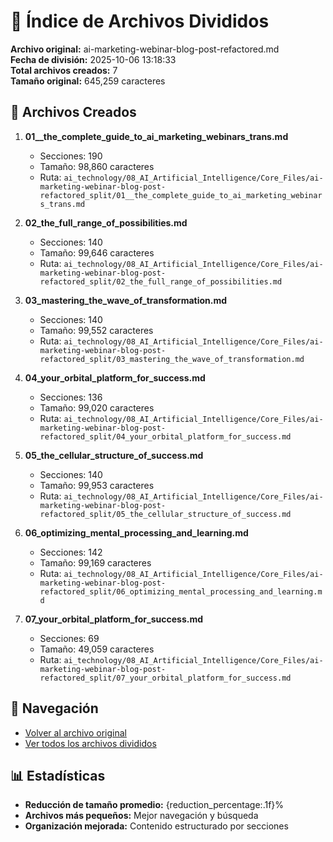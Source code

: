 # 📁 Índice de Archivos Divididos

**Archivo original:** ai-marketing-webinar-blog-post-refactored.md  
**Fecha de división:** 2025-10-06 13:18:33  
**Total archivos creados:** 7  
**Tamaño original:** 645,259 caracteres  

## 📄 Archivos Creados

1. **01__the_complete_guide_to_ai_marketing_webinars_trans.md**
   - Secciones: 190
   - Tamaño: 98,860 caracteres
   - Ruta: `ai_technology/08_AI_Artificial_Intelligence/Core_Files/ai-marketing-webinar-blog-post-refactored_split/01__the_complete_guide_to_ai_marketing_webinars_trans.md`

2. **02_the_full_range_of_possibilities.md**
   - Secciones: 140
   - Tamaño: 99,646 caracteres
   - Ruta: `ai_technology/08_AI_Artificial_Intelligence/Core_Files/ai-marketing-webinar-blog-post-refactored_split/02_the_full_range_of_possibilities.md`

3. **03_mastering_the_wave_of_transformation.md**
   - Secciones: 140
   - Tamaño: 99,552 caracteres
   - Ruta: `ai_technology/08_AI_Artificial_Intelligence/Core_Files/ai-marketing-webinar-blog-post-refactored_split/03_mastering_the_wave_of_transformation.md`

4. **04_your_orbital_platform_for_success.md**
   - Secciones: 136
   - Tamaño: 99,020 caracteres
   - Ruta: `ai_technology/08_AI_Artificial_Intelligence/Core_Files/ai-marketing-webinar-blog-post-refactored_split/04_your_orbital_platform_for_success.md`

5. **05_the_cellular_structure_of_success.md**
   - Secciones: 140
   - Tamaño: 99,953 caracteres
   - Ruta: `ai_technology/08_AI_Artificial_Intelligence/Core_Files/ai-marketing-webinar-blog-post-refactored_split/05_the_cellular_structure_of_success.md`

6. **06_optimizing_mental_processing_and_learning.md**
   - Secciones: 142
   - Tamaño: 99,169 caracteres
   - Ruta: `ai_technology/08_AI_Artificial_Intelligence/Core_Files/ai-marketing-webinar-blog-post-refactored_split/06_optimizing_mental_processing_and_learning.md`

7. **07_your_orbital_platform_for_success.md**
   - Secciones: 69
   - Tamaño: 49,059 caracteres
   - Ruta: `ai_technology/08_AI_Artificial_Intelligence/Core_Files/ai-marketing-webinar-blog-post-refactored_split/07_your_orbital_platform_for_success.md`


## 🔗 Navegación

- [Volver al archivo original](../ai-marketing-webinar-blog-post-refactored.md)
- [Ver todos los archivos divididos](./)

## 📊 Estadísticas

- **Reducción de tamaño promedio:** {reduction_percentage:.1f}%
- **Archivos más pequeños:** Mejor navegación y búsqueda
- **Organización mejorada:** Contenido estructurado por secciones
